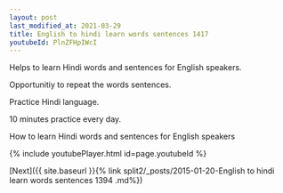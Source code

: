 ```yaml
---
layout: post
last_modified_at: 2021-03-29
title: English to hindi learn words sentences 1417 
youtubeId: PlnZFHpIWcI
---
```

 
 
Helps to learn Hindi words and sentences for English speakers.

Opportunitiy to repeat the words sentences. 

Practice Hindi language. 
 
10 minutes practice every day. 
 
How to learn Hindi words and sentences for English speakers 
 
{% include youtubePlayer.html id=page.youtubeId %}
 
 
[Next]({{ site.baseurl }}{% link  split2/_posts/2015-01-20-English to hindi learn words sentences 1394 .md%})
 
